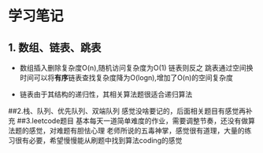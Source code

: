 # 学习笔记
## 1. 数组、链表、跳表
* 数组插入删除复杂度O(n),随机访问复杂度为O(1)
链表则反之
跳表通过空间换时间可以将**有序**链表查找复杂度降为O(logn),增加了O(n)的空间复杂度

* 链表由于其结构的递归性，其相关算法题很适合递归算法

##2.栈、队列、优先队列、双端队列
感觉没啥要记的，后面相关题目有感觉再补充
##3.leetcode题目
基本每天一道简单难度的作业，需要调整节奏，还没有做算法题的感觉，对难题有胆怯心理
老师所说的五毒神掌，感觉很有道理，大量的练习很有必要，希望慢慢能从刷题中找到算法coding的感觉 